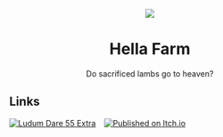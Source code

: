 <div align="center">

![](media/icon-round-144x144.png)

# Hella Farm

Do sacrificed lambs go to heaven?

</div>

## Links

[![Ludum Dare 55 Extra](https://img.shields.io/badge/ludum_dare_55-extra-%2366cc22)](https://ldjam.com/events/ludum-dare/55/hella-farm)
 
[![Published on Itch.io](https://img.shields.io/badge/itch.io-published-%2390ce59)](https://steffo.itch.io/hella-farm)
